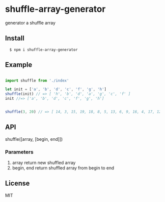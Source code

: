 # shuffle-array-generator

generator a shuffle array

## Install

```shell
  $ npm i shuffle-array-generator
```

## Example 


```javascript

import shuffle from './index'

let init = ['a', 'b', 'd', 'c', 'f', 'g', 'h']
shuffle(init) // => [ 'h', 'b', 'd', 'a', 'g', 'c', 'f' ]
init //=> ['a', 'b', 'd', 'c', 'f', 'g', 'h']


shuffle(3, 20) // => [ 14, 3, 15, 19, 18, 8, 5, 13, 6, 9, 16, 4, 17, 12, 7, 10, 11, 20 ]

```

## API

shuffle([array, [begin, end]])

### Parameters

1. array   return new shuffled array
2. begin, end   return shuffled array from begin to end


## License

MIT